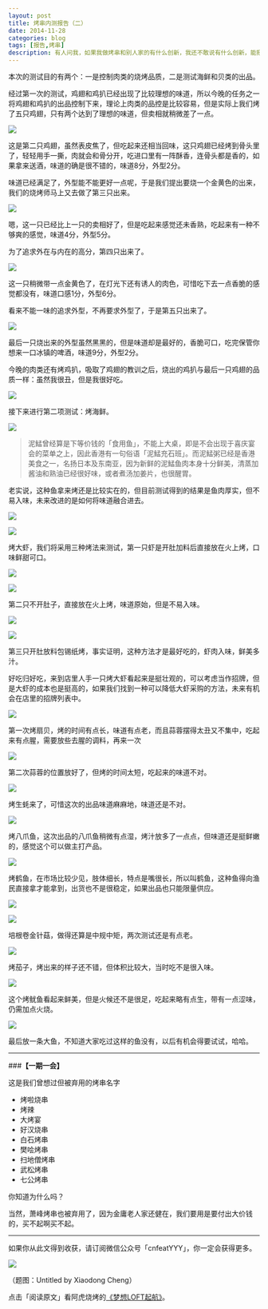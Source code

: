 ```yaml
---
layout: post
title: 烤串内测报告（二）
date: 2014-11-28
categories: blog
tags: [报告,烤串]
description: 有人问我，如果我做烤串和别人家的有什么创新，我还不敢说有什么创新，能把别人家做好的完整地抄过来已经很不错了，这样说虽然有点灭自己志气，但事实就是如此。
---
```


本次的测试目的有两个：一是控制肉类的烧烤品质，二是测试海鲜和贝类的出品。

经过第一次的测试，鸡翅和鸡扒已经出现了比较理想的味道，所以今晚的任务之一将鸡翅和鸡扒的出品控制下来，理论上肉类的品控是比较容易，但是实际上我们烤了五只鸡翅，只有两个达到了理想的味道，但卖相就稍微差了一点。

![](http://cnfeat.qiniudn.com/DSC04222.JPG)

这是第二只鸡翅，虽然表皮焦了，但吃起来还相当回味，这只鸡翅已经烤到骨头里了，轻轻用手一撕，肉就会和骨分开，吃进口里有一阵酥香，连骨头都是香的，如果拿来送酒，味道的确是很不错的，味道8分，外型2分。

味道已经满足了，外型能不能更好一点呢，于是我们提出要烧一个金黄色的出来，我们的烧烤师马上又去做了第三只出来。

![](http://cnfeat.qiniudn.com/DSC04229.JPG)

嗯，这一只已经比上一只的卖相好了，但是吃起来感觉还未香熟，吃起来有一种不够爽的感觉，味道4分，外型5分。

为了追求外在与内在的高分，第四只出来了。

![](http://cnfeat.qiniudn.com/DSC04234.JPG)

这一只稍微带一点金黄色了，在灯光下还有诱人的肉色，可惜吃下去一点香脆的感觉都没有，味道口感1分，外型6分。

看来不能一味的追求外型，不再要求外型了，于是第五只出来了。

![](http://cnfeat.qiniudn.com/DSC04242.JPG)

最后一只烧出来的外型虽然黑黑的，但是味道却是最好的，香脆可口，吃完保管你想来一口冰镇的啤酒，味道9分，外型2分。

今晚的肉类还有烤鸡扒，吸取了鸡翅的教训之后，烧出的鸡扒与最后一只鸡翅的品质一样：虽然我很丑，但是我很好吃。

![](http://cnfeat.qiniudn.com/DSC04253.JPG)


接下来进行第二项测试：烤海鲜。

![](http://cnfeat.qiniudn.com/DSC04188.JPG)

>泥鯭曾经算是下等价钱的「食用鱼」，不能上大桌，即是不会出现于喜庆宴会的菜单之上，因此香港有一句俗语「泥鯭充石班」。而泥鯭粥已经是香港美食之一，名扬日本及东南亚，因为新鲜的泥鯭鱼肉本身十分鲜美，清蒸加酱油和熟油已经很好味，或者煮汤加姜片，也很醒胃。

老实说，这种鱼拿来烤还是比较实在的，但目前测试得到的结果是鱼肉厚实，但不易入味，未来改进的是如何将味道融合进去。

![](http://cnfeat.qiniudn.com/DSC04193.JPG)

![](http://cnfeat.qiniudn.com/DSC04194.JPG)

烤大虾，我们将采用三种烤法来测试，第一只虾是开肚加料后直接放在火上烤，口味鲜甜可口。

![](http://cnfeat.qiniudn.com/DSC04198.JPG)

![](http://cnfeat.qiniudn.com/DSC04199.JPG)

第二只不开肚子，直接放在火上烤，味道原始，但是不易入味。

![](http://cnfeat.qiniudn.com/DSC04196.JPG)

![](http://cnfeat.qiniudn.com/DSC04206.JPG)

第三只开肚放料包锡纸烤，事实证明，这种方法才是最好吃的，虾肉入味，鲜美多汁。

好吃归好吃，来到店里人手一只烤大虾看起来是挺壮观的，可以考虑当作招牌，但是大虾的成本也是挺高的，如果我们找到一种可以降低大虾采购的方法，未来有机会在店里的招牌列表中。

![](http://cnfeat.qiniudn.com/DSC04217.JPG)

第一次烤扇贝，烤的时间有点长，味道有点老，而且蒜蓉摆得太丑又不集中，吃起来有点腥，需要放些去腥的调料，再来一次

![](http://cnfeat.qiniudn.com/DSC04228.JPG)

第二次蒜蓉的位置放好了，但烤的时间太短，吃起来的味道不对。

![](http://cnfeat.qiniudn.com/DSC04219.JPG)

烤生蚝来了，可惜这次的出品味道麻麻地，味道还是不对。

![](http://cnfeat.qiniudn.com/DSC04204.JPG)

烤八爪鱼，这次出品的八爪鱼稍微有点湿，烤汁放多了一点点，但味道还是挺鲜嫩的，感觉这个可以做主打产品。

![](http://cnfeat.qiniudn.com/DSC04244.JPG)

烤鹤鱼，在市场比较少见，肢体细长，特点是嘴很长，所以叫鹤鱼，这种鱼得向渔民直接拿才能拿到，出货也不是很稳定，如果出品也只能限量供应。

![](http://cnfeat.qiniudn.com/DSC04191.JPG)

![](http://cnfeat.qiniudn.com/DSC04254.JPG)

培根卷金针菇，做得还算是中规中矩，两次测试还是有点老。

![](http://cnfeat.qiniudn.com/DSC04213.JPG)

烤茄子，烤出来的样子还不错，但体积比较大，当时吃不是很入味。

![](http://cnfeat.qiniudn.com/DSC04239.JPG)

这个烤鱿鱼看起来鲜美，但是火候还不是很足，吃起来略有点生，带有一点涩味，仍需加点火烧。

![](http://cnfeat.qiniudn.com/DSC04255.JPG)

最后放一条大鱼，不知道大家吃过这样的鱼没有，以后有机会得要试试，哈哈。

---

###**【一期一会】**

这是我们曾想过但被弃用的烤串名字

- 烤啦烧串
- 烤辣
- 大烤宴
- 好汉烧串
- 白石烤串
- 樊哙烤串
- 扫地僧烤串
- 武松烤串
- 七公烤串


你知道为什么吗？

当然，萧峰烤串也被弃用了，因为金庸老人家还健在，我们要用是要付出大价钱的，买不起啊买不起。




----

如果你从此文得到收获，请订阅微信公众号「cnfeatYYY」，你一定会获得更多。

![](http://cnfeat.qiniudn.com/signitrue-2014-11-15.jpg)

（题图：Untitled by Xiaodong Cheng）

点击「阅读原文」看阿虎烧烤的[《梦想LOFT起航》](http://www.weibo.com/p/1001603700740026694153?from=page_100505_profile&wvr=6&mod=wenzhangmod)。



